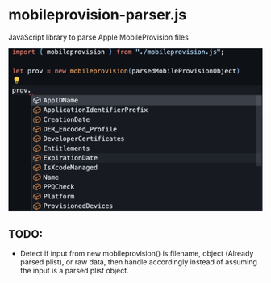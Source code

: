 # mobileprovision-parser.js
JavaScript library to parse Apple MobileProvision files

![Screenshot](https://github.com/selenic-io/mobileprovision-parser.js/blob/cdaa6c8d0a13a76cf66c1bbe8260131e1dacb7a6/screenshot.png)

## TODO:
* Detect if input from new mobileprovision() is filename, object (Already parsed plist), or raw data, then handle accordingly instead of assuming the input is a parsed plist object.